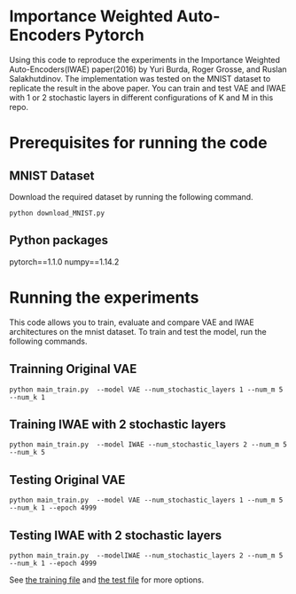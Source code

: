 # Importance Weighted Auto-Encoders Pytorch

Using this code to reproduce the experiments in the Importance Weighted Auto-Encoders(IWAE) paper(2016) by Yuri Burda, Roger Grosse, and Ruslan Salakhutdinov. The implementation was tested on the MNIST dataset to replicate the result in the above paper. You can train and test VAE and IWAE with 1 or 2 stochastic layers in different configurations of K and M in this repo. 

# Prerequisites for running the code
## MNIST Dataset
Download the required dataset by running the following command. 
```
python download_MNIST.py
```
## Python packages
pytorch==1.1.0 numpy==1.14.2

# Running the experiments
This code allows you to train, evaluate and compare VAE and IWAE architectures on the mnist dataset. To train and test the model, run the following commands.
## Trainning Original VAE
```
python main_train.py  --model VAE --num_stochastic_layers 1 --num_m 5 --num_k 1
```
## Training IWAE with 2 stochastic layers
```
python main_train.py  --model IWAE --num_stochastic_layers 2 --num_m 5 --num_k 5
```
## Testing Original VAE
```
python main_train.py  --model VAE --num_stochastic_layers 1 --num_m 5 --num_k 1 --epoch 4999
```
## Testing IWAE with 2 stochastic layers
```
python main_train.py  --modelIWAE --num_stochastic_layers 2 --num_m 5 --num_k 1 --epoch 4999
```
See [the training file](https://github.com/ShwanMario/IWAE/blob/master/Importance_Weighted_Autoencoders-master/MNIST/script/main_train.py) and [the test file](https://github.com/ShwanMario/IWAE/blob/master/Importance_Weighted_Autoencoders-master/MNIST/script/main_test.py) for more options.
